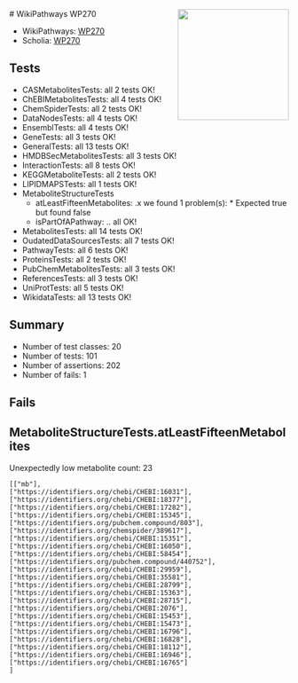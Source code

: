 <img style="float: right; width: 200px" src="https://upload.wikimedia.org/wikipedia/commons/thumb/8/83/Wplogo_with_text_500.png/640px-Wplogo_with_text_500.png" />
# WikiPathways WP270

* WikiPathways: [WP270](https://new.wikipathways.org/pathways/WP270)
* Scholia: [WP270](https://scholia.toolforge.org/wikipathways/WP270)
## Tests
* CASMetabolitesTests: all 2 tests OK!
* ChEBIMetabolitesTests: all 4 tests OK!
* ChemSpiderTests: all 2 tests OK!
* DataNodesTests: all 4 tests OK!
* EnsemblTests: all 4 tests OK!
* GeneTests: all 3 tests OK!
* GeneralTests: all 13 tests OK!
* HMDBSecMetabolitesTests: all 3 tests OK!
* InteractionTests: all 8 tests OK!
* KEGGMetaboliteTests: all 2 tests OK!
* LIPIDMAPSTests: all 1 tests OK!
* MetaboliteStructureTests
    * atLeastFifteenMetabolites: .x we found 1 problem(s):
            * Expected true but found false
    * isPartOfAPathway: .. all OK!
* MetabolitesTests: all 14 tests OK!
* OudatedDataSourcesTests: all 7 tests OK!
* PathwayTests: all 6 tests OK!
* ProteinsTests: all 2 tests OK!
* PubChemMetabolitesTests: all 3 tests OK!
* ReferencesTests: all 3 tests OK!
* UniProtTests: all 5 tests OK!
* WikidataTests: all 13 tests OK!


## Summary

* Number of test classes: 20
* Number of tests: 101
* Number of assertions: 202
* Number of fails: 1

## Fails

<a name="3b0f9784" />

## MetaboliteStructureTests.atLeastFifteenMetabolites

Unexpectedly low metabolite count: 23

```
[["mb"],
["https://identifiers.org/chebi/CHEBI:16031"],
["https://identifiers.org/chebi/CHEBI:18377"],
["https://identifiers.org/chebi/CHEBI:17282"],
["https://identifiers.org/chebi/CHEBI:15345"],
["https://identifiers.org/pubchem.compound/803"],
["https://identifiers.org/chemspider/389617"],
["https://identifiers.org/chebi/CHEBI:15351"],
["https://identifiers.org/chebi/CHEBI:16050"],
["https://identifiers.org/chebi/CHEBI:58454"],
["https://identifiers.org/pubchem.compound/440752"],
["https://identifiers.org/chebi/CHEBI:29959"],
["https://identifiers.org/chebi/CHEBI:35581"],
["https://identifiers.org/chebi/CHEBI:28799"],
["https://identifiers.org/chebi/CHEBI:15363"],
["https://identifiers.org/chebi/CHEBI:28715"],
["https://identifiers.org/chebi/CHEBI:2076"],
["https://identifiers.org/chebi/CHEBI:15453"],
["https://identifiers.org/chebi/CHEBI:15473"],
["https://identifiers.org/chebi/CHEBI:16796"],
["https://identifiers.org/chebi/CHEBI:16828"],
["https://identifiers.org/chebi/CHEBI:18112"],
["https://identifiers.org/chebi/CHEBI:16946"],
["https://identifiers.org/chebi/CHEBI:16765"]
]
```

